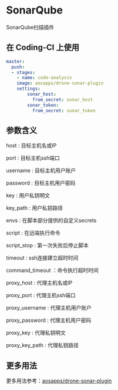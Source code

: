 # SonarQube

SonarQube扫描插件

## 在 Coding-CI 上使用

```yml
master:
  push:
  - stages:
    - name: code-analysis
    image: aosapps/drone-sonar-plugin
    settings:
        sonar_host:
          from_secret: sonar_host
        sonar_token:
          from_secret: sonar_token
```

## 参数含义

host
: 目标主机名或IP

port
: 目标主机ssh端口

username
: 目标主机用户账户

password
: 目标主机用户密码

key
: 用户私钥明文

key_path
: 用户私钥路径

envs
: 在脚本部分提供的自定义secrets

script
: 在远端执行命令

script_stop
: 第一次失败后停止脚本

timeout
: ssh连接建立超时时间

command_timeout
：命令执行超时时间

proxy_host
: 代理主机名或IP

proxy_port
: 代理主机ssh端口

proxy_username
: 代理主机用户账户

proxy_password
: 代理主机用户密码

proxy_key
: 代理私钥明文

proxy_key_path
: 代理私钥路径

## 更多用法

更多用法参考：[aosapps/drone-sonar-plugin](https://github.com/aosapps/drone-sonar-plugin)

